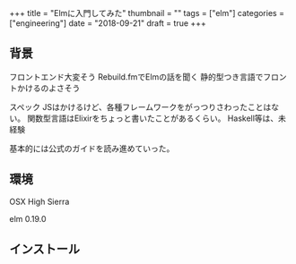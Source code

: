 +++
title = "Elmに入門してみた"
thumbnail = ""
tags = ["elm"]
categories = ["engineering"]
date = "2018-09-21"
draft = true
+++

## 背景

フロントエンド大変そう
Rebuild.fmでElmの話を聞く
静的型つき言語でフロントかけるのよさそう

スペック
JSはかけるけど、各種フレームワークをがっつりさわったことはない。
関数型言語はElixirをちょっと書いたことがあるくらい。
Haskell等は、未経験

基本的には公式のガイドを読み進めていった。


## 環境

OSX High Sierra

elm 0.19.0

## インストール

```

```

